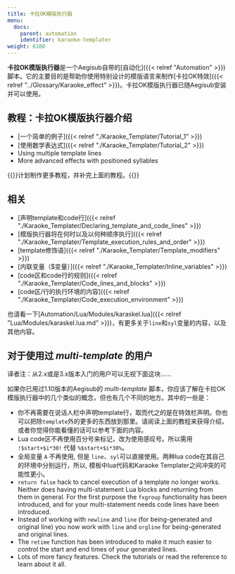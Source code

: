 ```yaml
---
title: 卡拉OK模版执行器
menu:
  docs:
    parent: automation
    identifier: karaoke-templater
weight: 6100
---
```


**卡拉OK模版执行器**是一个Aegisub自带的[自动化]({{< relref "Automation" >}})脚本。它的主要目的是帮助你使用特别设计的模版语言来制作[卡拉OK特效]({{< relref "../Glossary/Karaoke_effect" >}})。卡拉OK模版执行器已随Aegisub安装并可以使用。

## 教程：卡拉OK模版执行器介绍

- [一个简单的例子]({{< relref "./Karaoke_Templater/Tutorial_1" >}})
- [使用数学表达式]({{< relref "./Karaoke_Templater/Tutorial_2" >}})
- Using multiple template lines
- More advanced effects with positioned syllables

{{<todo>}}计划制作更多教程，并补完上面的教程。{{</todo>}}

## 相关

- [声明template和code行]({{< relref "./Karaoke_Templater/Declaring_template_and_code_lines" >}})
- [模版执行器将在何时以及以何种顺序执行]({{< relref "./Karaoke_Templater/Template_execution_rules_and_order" >}})
- [template修饰语]({{< relref "./Karaoke_Templater/Template_modifiers" >}})
- [内联变量（$变量）]({{< relref "./Karaoke_Templater/Inline_variables" >}})
- [code区和code行的规则]({{< relref "./Karaoke_Templater/Code_lines_and_blocks" >}})
- [code区/行的执行环境的内容]({{< relref "./Karaoke_Templater/Code_execution_environment" >}})

也请看一下[Automation/Lua/Modules/karaskel.lua]({{< relref "Lua/Modules/karaskel.lua.md" >}})，有更多关于`line`和`syl`变量的内容，以及其他内容。

## 对于使用过 *multi-template* 的用户

译者注：从2.x或是3.x版本入门的用户可以无视下面这块......

如果你已用过1.10版本的Aegisub的 *multi-template*
脚本，你应该了解在卡拉OK模版执行器中的几个类似的概念，但也有几个不同的地方。其中的一些是：

- 你不再需要在说话人栏中声明template行，取而代之的是在特效栏声明。你也可以把除`template`外的更多的东西放到那里。请阅读上面的教程来获得介绍，或者你觉得你能看懂的话可以参考下面的内容。
- Lua code区不再使用百分号来标记，改为使用感叹号。所以需用
  `!$start+$i*30!` 代替 `%$start+$i*30%`。
- 全局变量 `A` 不再使用, 但是 `line`、`syl`可以直接使用。两种lua
  code在其自己的环境中分别运行，所以, 模板中lua代码和Karaoke
  Templater之间冲突的可能性更小。
- `return false` hack to cancel execution of a template no longer
  works. Neither does having multi-statement Lua blocks and returning
  from them in general. For the first purpose the `fxgroup`
  functionality has been introduced, and for your multi-statement
  needs code lines have been introduced.
- Instead of working with `newline` and `line` (for being-generated
  and original line) you now work with `line` and `orgline` for
  being-generated and original lines.
- The `retime` function has been introduced to make it much easier to
  control the start and end times of your generated lines.
- Lots of more fancy features. Check the tutorials or read the
  reference to learn about it all.
